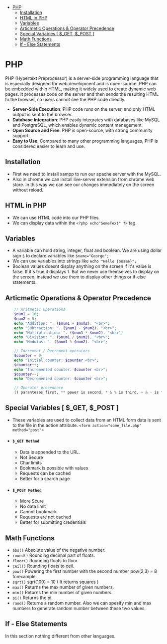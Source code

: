 - [PHP](#php)
  - [Installation](#installation)
  - [HTML in PHP](#html-in-php)
  - [Variables](#variables)
  - [Articmetic Operations \& Operator Precedence](#articmetic-operations--operator-precedence)
  - [Special Variables \[ $\_GET, $\_POST \]](#special-variables--_get-_post-)
  - [Math Functions](#math-functions)
  - [If - Else Statements](#if---else-statements)

# PHP

PHP (Hypertext Preprocessor) is a server-side programming language that is especially designed for web development and is open-source. PHP can be embedded within HTML, making it widely used to create dynamic web pages. It processes code on the server and then sends the resulting HTML to the browser, so users cannot see the PHP code directly.

- **Server-Side Execution**: PHP code runs on the server, and only HTML output is sent to the browser.
- **Database Integration**: PHP easily integrates with databases like MySQL and PostgreSQL, which enables dynamic content management.
- **Open Source and Free**: PHP is open-source, with strong community support.
- **Easy to Use**: Compared to many other programming languages, PHP is considered easier to learn and use.

## Installation

- First we need to install xampp to run our apache server with the MySQL.
- Also in chrome we can install live-server extension from chrome web store. In this way we can see our changes immediately on the screen without reload.

## HTML in PHP

- We can use HTML code into our PHP files.
- We can display data within the `<?php echo"SomeText" ?>` tag.

## Variables

- A variable can hold string, integer, float and boolean. We are using dollar sign `$` to declare variables like `$name="George";`
- We can use variables into strings like `echo "Hello {$name}";`
- Boolean values doesnt display anything on the screen if it's value is false. If it's true it displays 1. But we never use themselves to display on the screen, instead we use them to display other things or if-else statements.

## Articmetic Operations & Operator Precedence

```php
    // Aritmetic Operations
    $num1 = 10;
    $num2 = 5;
    echo "Addition: ". ($num1 + $num2). "<br>";
    echo "Subtraction: ". ($num1 - $num2). "<br>";
    echo "Multiplication: ". ($num1 * $num2). "<br>";
    echo "Division: ". ($num1 / $num2). "<br>";
    echo "Modulus: ". ($num1 % $num2). "<br>";

    // Increment / Decrement operators
    $counter = 0;
    echo "Initial counter: $counter <br>";
    $counter++;
    echo "Incremented counter: $counter <br>";
    $counter--;
    echo "Decremented counter: $counter <br>";

    // Operator precedence
    () paranteses first, ** power is second, * & % is third, + & - is fourth
```

## Special Variables [ $_GET, $_POST ]

- These variables are used to collect data from an HTML form data is sent to the file in the action attribute. `<form action="some_file.php" method="post">`
- #### `$_GET Method`
  - Data is appended to the URL.
  - Not Secure
  - Char limits
  - Bookmark is possible with values
  - Requests can be cached
  - Better for a search page
- #### `$_POST Method`
  - More Scure
  - No data limit
  - Cannot bookmark
  - Requests are not cached
  - Better for submitting credentials

## Math Functions

- `abs()` Absolute value of the negative number.
- `round()` Rounding decimal part of floats.
- `floor()` Rounding floats to floor.
- `ceil()` Rounding floats to ceil.
- `pow()` Powering the first number with the second number pow(2,3) = 8 forexample.
- `sqrt()` sqrt(100) = 10 ( It returns squares )
- `max()` Returns the max number of given numbers.
- `min()` Returns the min number of given numbers.
- `pi()` Returns the pi.
- `rand()` Returns a random number. Also we can spesify min and max numbers to generate random number between these two values.

## If - Else Statements
In this section nothing different from other languages.
